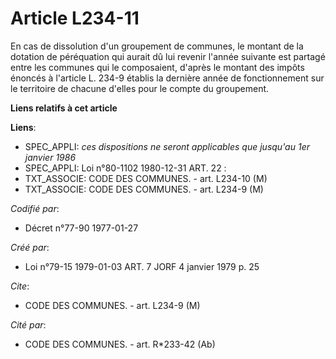 # Article L234-11

En cas de dissolution d'un groupement de communes, le montant de la dotation de péréquation qui aurait dû lui revenir l'année
suivante est partagé entre les communes qui le composaient, d'après le montant des impôts énoncés à l'article L. 234-9
établis la dernière année de fonctionnement sur le territoire de chacune d'elles pour le compte du groupement.

**Liens relatifs à cet article**

**Liens**:

  - SPEC_APPLI: *ces dispositions ne seront applicables que jusqu'au 1er janvier 1986*
  - SPEC_APPLI: Loi n°80-1102 1980-12-31 ART. 22 :
  - TXT_ASSOCIE: CODE DES COMMUNES. - art. L234-10 (M)
  - TXT_ASSOCIE: CODE DES COMMUNES. - art. L234-9 (M)

_Codifié par_:

  - Décret n°77-90 1977-01-27

_Créé par_:

  - Loi n°79-15 1979-01-03 ART. 7 JORF 4 janvier 1979 p. 25

_Cite_:

  - CODE DES COMMUNES. - art. L234-9 (M)

_Cité par_:

  - CODE DES COMMUNES. - art. R*233-42 (Ab)
